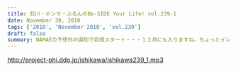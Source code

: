 ```yaml
---
title: 石川・ホンマ・ぶるんのBe-SIDE Your Life! vol.239-1
date: November 30, 2010
tags: ['2010', 'November 2010', 'vol.239']
draft: false
summary: NAMAEの予想外の遅刻で収録スタート・・・１２月にも入りますね。ちょっとイレギュラーでの収録が多くなりそうな気配～。職人さんたちにはちょいとご迷惑を！NAMAE
---
```


http://project-phi.ddo.jp/ishikawa/ishikawa239_1.mp3
